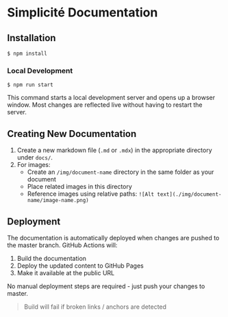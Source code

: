 # Simplicité Documentation

## Installation

```
$ npm install
```

### Local Development

```
$ npm run start
```

This command starts a local development server and opens up a browser window. Most changes are reflected live without having to restart the server.

## Creating New Documentation

1. Create a new markdown file (`.md` or `.mdx`) in the appropriate directory under `docs/`.
2. For images:
   - Create an `/img/document-name` directory in the same folder as your document
   - Place related images in this directory
   - Reference images using relative paths: `![Alt text](./img/document-name/image-name.png)`

## Deployment

The documentation is automatically deployed when changes are pushed to the master branch. GitHub Actions will:
1. Build the documentation
2. Deploy the updated content to GitHub Pages
3. Make it available at the public URL

No manual deployment steps are required - just push your changes to master.

> Build will fail if broken links / anchors are detected
